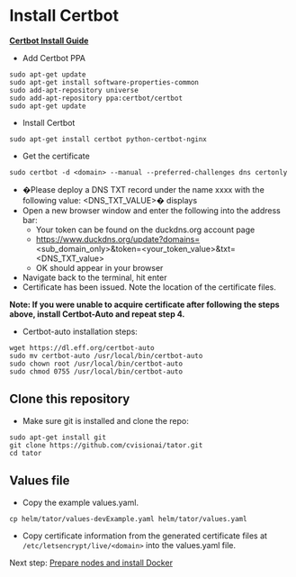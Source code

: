 # Install Certbot

**[Certbot Install Guide](https://certbot.eff.org/lets-encrypt/ubuntubionic-nginx)**

* Add Certbot PPA

```
sudo apt-get update
sudo apt-get install software-properties-common
sudo add-apt-repository universe
sudo add-apt-repository ppa:certbot/certbot
sudo apt-get update
```

* Install Certbot

```
sudo apt-get install certbot python-certbot-nginx
```

* Get the certificate

```
sudo certbot -d <domain> --manual --preferred-challenges dns certonly
```

* �Please deploy a DNS TXT record under the name xxxx with the following value: <DNS_TXT_VALUE>� displays
* Open a new browser window and enter the following into the address bar:
    * Your token can be found on the duckdns.org account page
    * https://www.duckdns.org/update?domains=<sub_domain_only>&token=<your_token_value>&txt=<DNS_TXT_value>
    * OK should appear in your browser
* Navigate back to the terminal, hit enter
* Certificate has been issued. Note the location of the certificate files.

**Note: If you were unable to acquire certificate after following the steps above, install Certbot-Auto and repeat step 4.**

* Certbot-auto installation steps:

```
wget https://dl.eff.org/certbot-auto
sudo mv certbot-auto /usr/local/bin/certbot-auto
sudo chown root /usr/local/bin/certbot-auto
sudo chmod 0755 /usr/local/bin/certbot-auto
```

## Clone this repository

* Make sure git is installed and clone the repo:

```
sudo apt-get install git
git clone https://github.com/cvisionai/tator.git
cd tator
```

## Values file

* Copy the example values.yaml.

```
cp helm/tator/values-devExample.yaml helm/tator/values.yaml
```

* Copy certificate information from the generated certificate files at `/etc/letsencrypt/live/<domain>` into the values.yaml file.

Next step: [Prepare nodes and install Docker](nodes.md)
